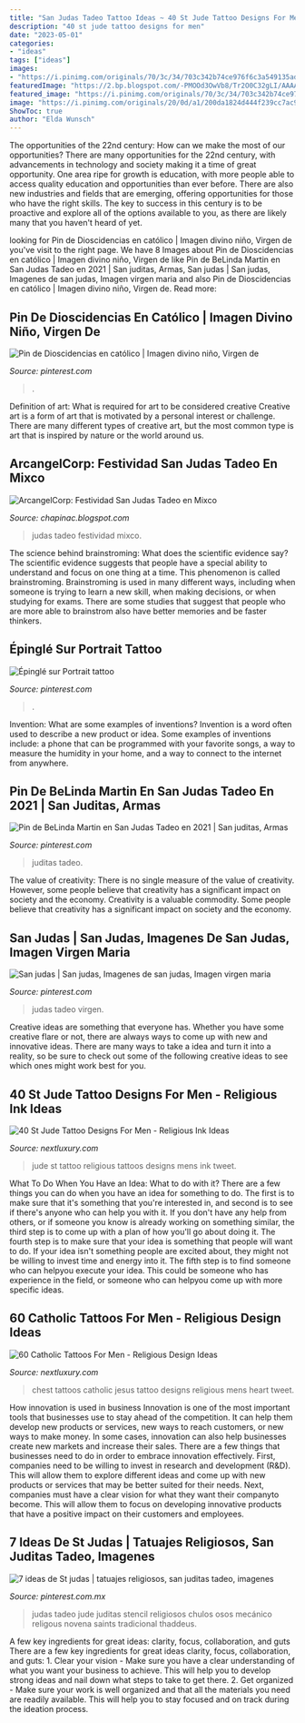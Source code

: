 ```yaml
---
title: "San Judas Tadeo Tattoo Ideas ~ 40 St Jude Tattoo Designs For Men"
description: "40 st jude tattoo designs for men"
date: "2023-05-01"
categories:
- "ideas"
tags: ["ideas"]
images:
- "https://i.pinimg.com/originals/70/3c/34/703c342b74ce976f6c3a549135adcb5f.jpg"
featuredImage: "https://2.bp.blogspot.com/-PMOOd3OwVb8/Tr2O0C32gLI/AAAAAAAAfug/_vWTmymhMPs/s1600/DSCF3524.JPG"
featured_image: "https://i.pinimg.com/originals/70/3c/34/703c342b74ce976f6c3a549135adcb5f.jpg"
image: "https://i.pinimg.com/originals/20/0d/a1/200da1824d444f239cc7ac93d5daab45.jpg"
ShowToc: true
author: "Elda Wunsch"
---
```



The opportunities of the 22nd century: How can we make the most of our opportunities?
There are many opportunities for the 22nd century, with advancements in technology and society making it a time of great opportunity. One area ripe for growth is education, with more people able to access quality education and opportunities than ever before. There are also new industries and fields that are emerging, offering opportunities for those who have the right skills. The key to success in this century is to be proactive and explore all of the options available to you, as there are likely many that you haven't heard of yet.

	

		
looking for Pin de Dioscidencias en católico | Imagen divino niño, Virgen de you've visit to the right page. We have 8 Images about Pin de Dioscidencias en católico | Imagen divino niño, Virgen de like Pin de BeLinda Martin en San Judas Tadeo en 2021 | San juditas, Armas, San judas | San judas, Imagenes de san judas, Imagen virgen maria and also Pin de Dioscidencias en católico | Imagen divino niño, Virgen de. Read more:
		
    
## Pin De Dioscidencias En Católico | Imagen Divino Niño, Virgen De

<img loading=lazy src="https://i.pinimg.com/originals/70/3c/34/703c342b74ce976f6c3a549135adcb5f.jpg" onerror="this.onerror=null;this.src='https://tse1.mm.bing.net/th?id=OIP.NVPomP_SBOHE4caIbgAfJgHaLH&amp;pid=15.1';" alt="Pin de Dioscidencias en católico | Imagen divino niño, Virgen de">

_Source: pinterest.com_

>. 

	

Definition of art: What is required for art to be considered creative
Creative art is a form of art that is motivated by a personal interest or challenge. There are many different types of creative art, but the most common type is art that is inspired by nature or the world around us.

    
## ArcangelCorp: Festividad San Judas Tadeo En Mixco

<img loading=lazy src="https://2.bp.blogspot.com/-PMOOd3OwVb8/Tr2O0C32gLI/AAAAAAAAfug/_vWTmymhMPs/s1600/DSCF3524.JPG" onerror="this.onerror=null;this.src='https://tse4.mm.bing.net/th?id=OIP.rK8pCAmpBU2usGJ-dNWa7gHaFk&amp;pid=15.1';" alt="ArcangelCorp: Festividad San Judas Tadeo en Mixco">

_Source: chapinac.blogspot.com_

>judas tadeo festividad mixco. 

	

The science behind brainstroming: What does the scientific evidence say?
The scientific evidence suggests that people have a special ability to understand and focus on one thing at a time. This phenomenon is called brainstroming. Brainstroming is used in many different ways, including when someone is trying to learn a new skill, when making decisions, or when studying for exams. There are some studies that suggest that people who are more able to brainstrom also have better memories and be faster thinkers.

    
## Épinglé Sur Portrait Tattoo

<img loading=lazy src="https://i.pinimg.com/originals/20/0d/a1/200da1824d444f239cc7ac93d5daab45.jpg" onerror="this.onerror=null;this.src='https://tse4.mm.bing.net/th?id=OIP.0lhKYNOftwyyAQTbTAqE4gHaJQ&amp;pid=15.1';" alt="Épinglé sur Portrait tattoo">

_Source: pinterest.com_

>. 

	

Invention: What are some examples of inventions?
Invention is a word often used to describe a new product or idea. Some examples of inventions include: a phone that can be programmed with your favorite songs, a way to measure the humidity in your home, and a way to connect to the internet from anywhere.

    
## Pin De BeLinda Martin En San Judas Tadeo En 2021 | San Juditas, Armas

<img loading=lazy src="https://i.pinimg.com/originals/91/69/40/91694011cfc65716761bb8d713396eaf.jpg" onerror="this.onerror=null;this.src='https://tse1.mm.bing.net/th?id=OIP.ALr4nXDQ8X8q7hpZ7QtC8gHaM1&amp;pid=15.1';" alt="Pin de BeLinda Martin en San Judas Tadeo en 2021 | San juditas, Armas">

_Source: pinterest.com_

>juditas tadeo. 

	

The value of creativity: There is no single measure of the value of creativity. However, some people believe that creativity has a significant impact on society and the economy.
Creativity is a valuable commodity. Some people believe that creativity has a significant impact on society and the economy.

    
## San Judas | San Judas, Imagenes De San Judas, Imagen Virgen Maria

<img loading=lazy src="https://i.pinimg.com/736x/e0/18/34/e0183400f55b9549e72f17049f7c366d.jpg" onerror="this.onerror=null;this.src='https://tse1.mm.bing.net/th?id=OIP.X8tkQeL3Pe4OeGU9TXp8twHaJQ&amp;pid=15.1';" alt="San judas | San judas, Imagenes de san judas, Imagen virgen maria">

_Source: pinterest.com_

>judas tadeo virgen. 

	

Creative ideas are something that everyone has. Whether you have some creative flare or not, there are always ways to come up with new and innovative ideas. There are many ways to take a idea and turn it into a reality, so be sure to check out some of the following creative ideas to see which ones might work best for you.

    
## 40 St Jude Tattoo Designs For Men - Religious Ink Ideas

<img loading=lazy src="http://nextluxury.com/wp-content/uploads/mens-religious-upper-back-st-jude-tattoos.jpg" onerror="this.onerror=null;this.src='https://tse4.mm.bing.net/th?id=OIP.5oBr75epsJg3kIVJWMu87AHaJP&amp;pid=15.1';" alt="40 St Jude Tattoo Designs For Men - Religious Ink Ideas">

_Source: nextluxury.com_

>jude st tattoo religious tattoos designs mens ink tweet. 

	

What To Do When You Have an Idea: What to do with it?
There are a few things you can do when you have an idea for something to do. The first is to make sure that it's something that you're interested in, and second is to see if there's anyone who can help you with it. If you don't have any help from others, or if someone you know is already working on something similar, the third step is to come up with a plan of how you'll go about doing it. The fourth step is to make sure that your idea is something that people will want to do. If your idea isn't something people are excited about, they might not be willing to invest time and energy into it. The fifth step is to find someone who can helpyou execute your idea. This could be someone who has experience in the field, or someone who can helpyou come up with more specific ideas.

    
## 60 Catholic Tattoos For Men - Religious Design Ideas

<img loading=lazy src="http://nextluxury.com/wp-content/uploads/mens-shaded-jesus-with-heart-catholic-mens-upper-chest-tattoo.jpg" onerror="this.onerror=null;this.src='https://tse2.mm.bing.net/th?id=OIP.7LbWjEGRsxPOinTrMc8NzgHaHa&amp;pid=15.1';" alt="60 Catholic Tattoos For Men - Religious Design Ideas">

_Source: nextluxury.com_

>chest tattoos catholic jesus tattoo designs religious mens heart tweet. 

	

How innovation is used in business
Innovation is one of the most important tools that businesses use to stay ahead of the competition. It can help them develop new products or services, new ways to reach customers, or new ways to make money. In some cases, innovation can also help businesses create new markets and increase their sales.
There are a few things that businesses need to do in order to embrace innovation effectively. First, companies need to be willing to invest in research and development (R&D). This will allow them to explore different ideas and come up with new products or services that may be better suited for their needs. Next, companies must have a clear vision for what they want their companyto become. This will allow them to focus on developing innovative products that have a positive impact on their customers and employees.

    
## 7 Ideas De St Judas | Tatuajes Religiosos, San Juditas Tadeo, Imagenes

<img loading=lazy src="https://i.pinimg.com/474x/11/19/9f/11199f9e9fb1fdfabb6ec804753b88f3.jpg" onerror="this.onerror=null;this.src='https://tse4.mm.bing.net/th?id=OIP.X8F9UCECAwMTPJ85PrDMZwAAAA&amp;pid=15.1';" alt="7 ideas de St judas | tatuajes religiosos, san juditas tadeo, imagenes">

_Source: pinterest.com.mx_

>judas tadeo jude juditas stencil religiosos chulos osos mecánico religous novena saints tradicional thaddeus. 

	

A few key ingredients for great ideas: clarity, focus, collaboration, and guts
There are a few key ingredients for great ideas clarity, focus, collaboration, and guts: 1. Clear your vision - Make sure you have a clear understanding of what you want your business to achieve. This will help you to develop strong ideas and nail down what steps to take to get there.
2. Get organized - Make sure your work is well organized and that all the materials you need are readily available. This will help you to stay focused and on track during the ideation process.

